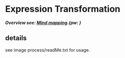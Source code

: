 # Expression Transformation
***Overview see: [Mind mapping](https://www.processon.com/view/link/5e96d6b7637689282f68ef9d).(pw: )***
   
## details
   see image process/readMe.txt for usage.